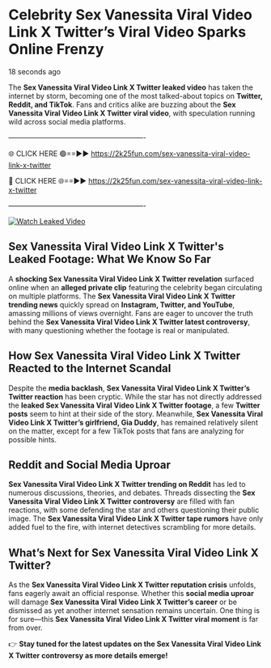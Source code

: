# Celebrity Sex Vanessita Viral Video Link X Twitter’s Viral Video Sparks Online Frenzy

18 seconds ago

The **Sex Vanessita Viral Video Link X Twitter leaked video** has taken the internet by storm, becoming one of the most talked-about topics on **Twitter, Reddit, and TikTok**. Fans and critics alike are buzzing about the **Sex Vanessita Viral Video Link X Twitter viral video**, with speculation running wild across social media platforms.

———————————————————-

🌐 CLICK HERE 🟢==►► https://2k25fun.com/sex-vanessita-viral-video-link-x-twitter

🔴 CLICK HERE 🌐==►► https://2k25fun.com/sex-vanessita-viral-video-link-x-twitter

———————————————————-

[![Watch Leaked Video](https://miro.medium.com/v2/resize:fit:828/format:webp/1*cilzJN44JGOrTw9NJCrNHA.gif "Watch Leaked Video")](https://2k25fun.com/sex-vanessita-viral-video-link-x-twitter)

## **Sex Vanessita Viral Video Link X Twitter's Leaked Footage: What We Know So Far**  
A **shocking Sex Vanessita Viral Video Link X Twitter revelation** surfaced online when an **alleged private clip** featuring the celebrity began circulating on multiple platforms. The **Sex Vanessita Viral Video Link X Twitter trending news** quickly spread on **Instagram, Twitter, and YouTube**, amassing millions of views overnight. Fans are eager to uncover the truth behind the **Sex Vanessita Viral Video Link X Twitter latest controversy**, with many questioning whether the footage is real or manipulated.  

## **How Sex Vanessita Viral Video Link X Twitter Reacted to the Internet Scandal**  
Despite the **media backlash**, **Sex Vanessita Viral Video Link X Twitter’s Twitter reaction** has been cryptic. While the star has not directly addressed the **leaked Sex Vanessita Viral Video Link X Twitter footage**, a few **Twitter posts** seem to hint at their side of the story. Meanwhile, **Sex Vanessita Viral Video Link X Twitter’s girlfriend, Gia Duddy**, has remained relatively silent on the matter, except for a few TikTok posts that fans are analyzing for possible hints.  

## **Reddit and Social Media Uproar**  
**Sex Vanessita Viral Video Link X Twitter trending on Reddit** has led to numerous discussions, theories, and debates. Threads dissecting the **Sex Vanessita Viral Video Link X Twitter controversy** are filled with fan reactions, with some defending the star and others questioning their public image. The **Sex Vanessita Viral Video Link X Twitter tape rumors** have only added fuel to the fire, with internet detectives scrambling for more details.  

## **What’s Next for Sex Vanessita Viral Video Link X Twitter?**  
As the **Sex Vanessita Viral Video Link X Twitter reputation crisis** unfolds, fans eagerly await an official response. Whether this **social media uproar** will damage **Sex Vanessita Viral Video Link X Twitter’s career** or be dismissed as yet another internet sensation remains uncertain. One thing is for sure—this **Sex Vanessita Viral Video Link X Twitter viral moment** is far from over.  

👉 **Stay tuned for the latest updates on the Sex Vanessita Viral Video Link X Twitter controversy as more details emerge!**  